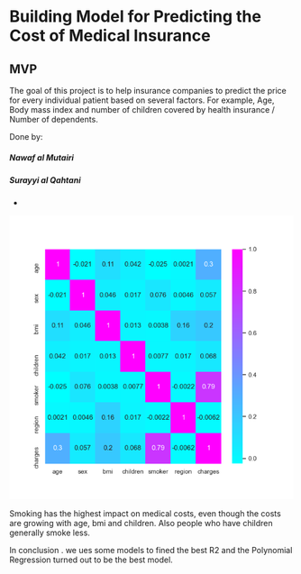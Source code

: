 # Building Model for Predicting the Cost of Medical Insurance

## MVP
The goal of this project is to help insurance companies to predict the price for every individual patient based on several factors.
For example, Age, Body mass index and number of children covered by health insurance / Number of dependents. 

Done by:

##### Nawaf al Mutairi

##### Surayyi al Qahtani

*

![](https://github.com/Surayyi/Regression-Medical-Insurance-Cost/blob/main/Heat%20Map.png)

Smoking has the highest impact on medical costs, even though the costs are growing with age, bmi and children.
Also people who have children generally smoke less. 

In conclusion . we ues some models to fined the best R2 and the Polynomial Regression turned out to be the best model. 
